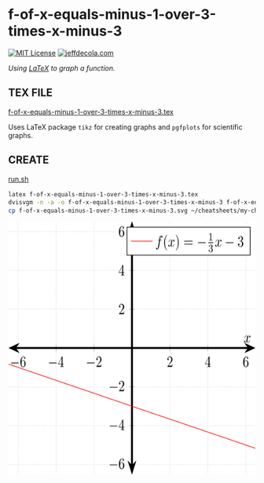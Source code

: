 # f-of-x-equals-minus-1-over-3-times-x-minus-3

[![MIT License](https://img.shields.io/:license-mit-blue.svg)](https://jeffdecola.mit-license.org)
[![jeffdecola.com](https://img.shields.io/badge/website-jeffdecola.com-blue)](https://jeffdecola.com)

_Using
[LaTeX](https://github.com/JeffDeCola/my-cheat-sheets/tree/master/software/development/languages/latex-cheat-sheet/)
to graph a function._

## TEX FILE

[f-of-x-equals-minus-1-over-3-times-x-minus-3.tex](https://github.com/JeffDeCola/my-latex-renders/blob/master/mathematics/pure/structures/algebra/f-of-x-equals-minus-1-over-3-times-x-minus-3/f-of-x-equals-minus-1-over-3-times-x-minus-3.tex)

Uses LaTeX package `tikz` for creating graphs
and `pgfplots` for scientific graphs.

## CREATE

[run.sh](https://github.com/JeffDeCola/my-latex-renders/blob/master/mathematics/pure/structures/algebra/f-of-x-equals-minus-1-over-3-times-x-minus-3/run.sh)

```bash
latex f-of-x-equals-minus-1-over-3-times-x-minus-3.tex
dvisvgm -n -a -o f-of-x-equals-minus-1-over-3-times-x-minus-3 f-of-x-equals-minus-1-over-3-times-x-minus-3.dvi
cp f-of-x-equals-minus-1-over-3-times-x-minus-3.svg ~/cheatsheets/my-cheat-sheets/other/stem/math/pure/structures/algebra-cheat-sheet/svgs/.
```

<p align="center">
    <img src="f-of-x-equals-minus-1-over-3-times-x-minus-3.svg"
    align="middle"
</p>
